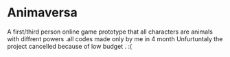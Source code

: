 # Animaversa

A  first/third person online game prototype that all characters are animals with diffrent powers .all codes made only by me in 4 month
Unfurtuntaly the project cancelled because of low budget . :(
